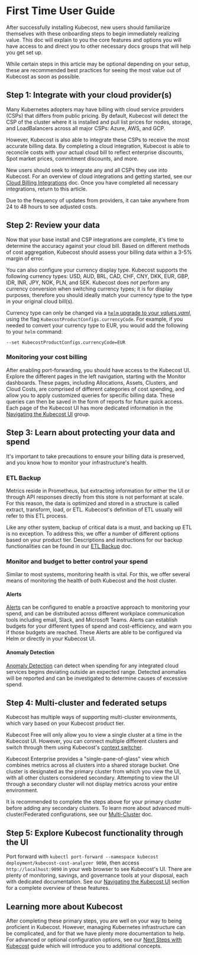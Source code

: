 # First Time User Guide

After successfully installing Kubecost, new users should familiarize themselves with these onboarding steps to begin immediately realizing value. This doc will explain to you the core features and options you will have access to and direct you to other necessary docs groups that will help you get set up.

While certain steps in this article may be optional depending on your setup, these are recommended best practices for seeing the most value out of Kubecost as soon as possible.

## Step 1: Integrate with your cloud provider(s)

Many Kubernetes adopters may have billing with cloud service providers (CSPs) that differs from public pricing. By default, Kubecost will detect the CSP of the cluster where it is installed and pull list prices for nodes, storage, and LoadBalancers across all major CSPs: Azure, AWS, and GCP.&#x20;

However, Kubecost is also able to integrate these CSPs to receive the most accurate billing data. By completing a cloud integration, Kubecost is able to reconcile costs with your actual cloud bill to reflect enterprise discounts, Spot market prices, commitment discounts, and more.&#x20;

New users should seek to integrate any and all CSPs they use into Kubecost. For an overview of cloud integrations and getting started, see our [Cloud Billing Integrations](/install-and-configure/install/cloud-integration/README.md) doc. Once you have completed all necessary integrations, return to this article.

Due to the frequency of updates from providers, it can take anywhere from 24 to 48 hours to see adjusted costs.

## Step 2: Review your data

Now that your base install and CSP integrations are complete, it's time to determine the accuracy against your cloud bill. Based on different methods of cost aggregation, Kubecost should assess your billing data within a 3-5% margin of error.

You can also configure your currency display type. Kubecost supports the following currency types: USD, AUD, BRL, CAD, CHF, CNY, DKK, EUR, GBP, IDR, INR, JPY, NOK, PLN, and SEK. Kubecost does *not* perform any currency conversion when switching currency types; it is for display purposes, therefore you should ideally match your currency type to the type in your original cloud bill(s).

Currency type can only be changed via a [`helm` upgrade to your *values.yaml*](/install-and-configure/install/helm-install-params.md), using the flag `KubecostProductConfigs.currencyCode`. For example, if you needed to convert your currency type to EUR, you would add the following to your `helm` command:

```
--set KubecostProductConfigs.currencyCode=EUR
```

### Monitoring your cost billing

After enabling port-forwarding, you should have access to the Kubecost UI. Explore the different pages in the left navigation, starting with the Monitor dashboards. These pages, including Allocations, Assets, Clusters, and Cloud Costs, are comprised of different categories of cost spending, and allow you to apply customized queries for specific billing data. These queries can then be saved in the form of reports for future quick access. Each page of the Kubecost UI has more dedicated information in the [Navigating the Kubecost UI](/using-kubecost/navigating-the-kubecost-ui/README.md) group.

## Step 3: Learn about protecting your data and spend

It's important to take precautions to ensure your billing data is preserved, and you know how to monitor your infrastructure's health.

### ETL Backup

Metrics reside in Prometheus, but extracting information for either the UI or through API responses directly from this store is not performant at scale.  For this reason, the data is optimized and stored in a structure is called extract, transform, load, or ETL. Kubecost's definition of ETL usually will refer to this ETL process.

Like any other system, backup of critical data is a must, and backing up ETL is no exception. To address this, we offer a number of different options based on your product tier. Descriptions and instructions for our backup functionalities can be found in our [ETL Backup](/install-and-configure/install/etl-backup/etl-backup.md) doc.

### Monitor and budget to better control your spend

Similar to most systems, monitoring health is vital.  For this, we offer several means of monitoring the health of both Kubecost and the host cluster.

#### Alerts

[Alerts](/using-kubecost/navigating-the-kubecost-ui/alerts.md#configuring-alerts-in-the-kubecost-ui) can be configured to enable a proactive approach to monitoring your spend, and can be distributed across different workplace communication tools including email, Slack, and Microsoft Teams. Alerts can establish budgets for your different types of spend and cost-efficiency, and warn you if those budgets are reached. These Alerts are able to be configured via Helm or directly in your Kubecost UI.

#### Anomaly Detection

[Anomaly Detection](/using-kubecost/navigating-the-kubecost-ui/anomaly-detection.md) can detect when spending for any integrated cloud services begins deviating outside an expected range. Detected anomalies will be reported and can be investigated to determine causes of excessive spend.

## Step 4: Multi-cluster and federated setups

Kubecost has multiple ways of supporting multi-cluster environments, which vary based on your Kubecost product tier.

Kubecost Free will only allow you to view a single cluster at a time in the Kubecost UI. However, you can connect multiple different clusters and switch through them using Kubecost's [context switcher](/using-kubecost/context-switcher.md).

Kubecost Enterprise provides a "single-pane-of-glass" view which combines metrics across all clusters into a shared storage bucket. One cluster is designated as the primary cluster from which you view the UI, with all other clusters considered secondary. Attempting to view the UI through a secondary cluster will not display metrics across your entire environment.

It is recommended to complete the steps above for your primary cluster before adding any secondary clusters. To learn more about advanced multi-cluster/Federated configurations, see our [Multi-Cluster](/install-and-configure/install/multi-cluster/multi-cluster.md) doc.

## Step 5: Explore Kubecost functionality through the UI

Port forward with `kubectl port-forward --namespace kubecost deployment/kubecost-cost-analyzer 9090`, then access `http://localhost:9090` in your web browser to see Kubecost's UI. There are plenty of monitoring, savings, and governance tools at your disposal, each with dedicated documentation. See our [Navigating the Kubecost UI](/using-kubecost/navigating-the-kubecost-ui/README.md) section for a complete overview of these features.

## Learning more about Kubecost

After completing these primary steps, you are well on your way to being proficient in Kubecost. However, managing Kubernetes infrastructure can be complicated, and for that we have plenty more documentation to help. For advanced or optional configuration options, see our [Next Steps with Kubecost](/install-and-configure/install/getting-started.md) guide which will introduce you to additional concepts.
